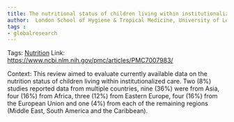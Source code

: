 ```yaml
---
title: The nutritional status of children living within institutionalized care: a systematic review
author:  London School of Hygiene & Tropical Medicine, University of London, London
tags :
- globalresearch
---
```

Tags: [Nutrition](Volume%201/Roll%20Ups/Nutrition/Nutrition.md)
Link: https://www.ncbi.nlm.nih.gov/pmc/articles/PMC7007983/

Context: This review aimed to evaluate currently available data on the nutrition status of children living within institutionalized care. Two (8%) studies reported data from multiple countries, nine (36%) were from Asia, four (16%) from Africa, three (12%) from Eastern Europe, four (16%) from the European Union and one (4%) from each of the remaining regions (Middle East, South America and the Caribbean).



